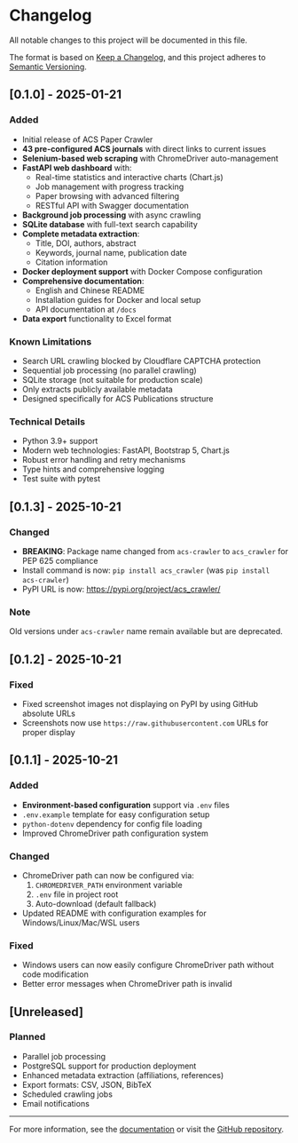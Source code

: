 # Changelog

All notable changes to this project will be documented in this file.

The format is based on [Keep a Changelog](https://keepachangelog.com/en/1.0.0/),
and this project adheres to [Semantic Versioning](https://semver.org/spec/v2.0.0.html).

## [0.1.0] - 2025-01-21

### Added
- Initial release of ACS Paper Crawler
- **43 pre-configured ACS journals** with direct links to current issues
- **Selenium-based web scraping** with ChromeDriver auto-management
- **FastAPI web dashboard** with:
  - Real-time statistics and interactive charts (Chart.js)
  - Job management with progress tracking
  - Paper browsing with advanced filtering
  - RESTful API with Swagger documentation
- **Background job processing** with async crawling
- **SQLite database** with full-text search capability
- **Complete metadata extraction**:
  - Title, DOI, authors, abstract
  - Keywords, journal name, publication date
  - Citation information
- **Docker deployment support** with Docker Compose configuration
- **Comprehensive documentation**:
  - English and Chinese README
  - Installation guides for Docker and local setup
  - API documentation at `/docs`
- **Data export** functionality to Excel format

### Known Limitations
- Search URL crawling blocked by Cloudflare CAPTCHA protection
- Sequential job processing (no parallel crawling)
- SQLite storage (not suitable for production scale)
- Only extracts publicly available metadata
- Designed specifically for ACS Publications structure

### Technical Details
- Python 3.9+ support
- Modern web technologies: FastAPI, Bootstrap 5, Chart.js
- Robust error handling and retry mechanisms
- Type hints and comprehensive logging
- Test suite with pytest

## [0.1.3] - 2025-10-21

### Changed
- **BREAKING**: Package name changed from `acs-crawler` to `acs_crawler` for PEP 625 compliance
- Install command is now: `pip install acs_crawler` (was `pip install acs-crawler`)
- PyPI URL is now: https://pypi.org/project/acs_crawler/

### Note
Old versions under `acs-crawler` name remain available but are deprecated.

## [0.1.2] - 2025-10-21

### Fixed
- Fixed screenshot images not displaying on PyPI by using GitHub absolute URLs
- Screenshots now use `https://raw.githubusercontent.com` URLs for proper display

## [0.1.1] - 2025-10-21

### Added
- **Environment-based configuration** support via `.env` files
- `.env.example` template for easy configuration setup
- `python-dotenv` dependency for config file loading
- Improved ChromeDriver path configuration system

### Changed
- ChromeDriver path can now be configured via:
  1. `CHROMEDRIVER_PATH` environment variable
  2. `.env` file in project root
  3. Auto-download (default fallback)
- Updated README with configuration examples for Windows/Linux/Mac/WSL users

### Fixed
- Windows users can now easily configure ChromeDriver path without code modification
- Better error messages when ChromeDriver path is invalid

## [Unreleased]

### Planned
- Parallel job processing
- PostgreSQL support for production deployment
- Enhanced metadata extraction (affiliations, references)
- Export formats: CSV, JSON, BibTeX
- Scheduled crawling jobs
- Email notifications

---

For more information, see the [documentation](https://acs-crawler.readthedocs.io/) or visit the [GitHub repository](https://github.com/gxf1212/ACS_crawler).

